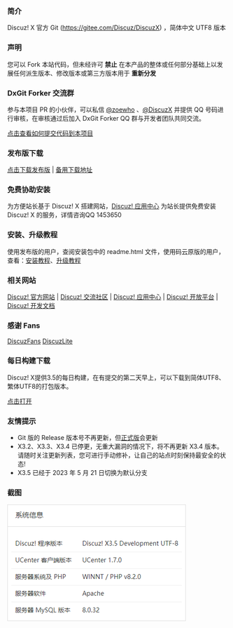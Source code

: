 ### **简介** 

Discuz! X 官方 Git (https://gitee.com/Discuz/DiscuzX) ，简体中文 UTF8 版本

### **声明**
您可以 Fork 本站代码，但未经许可 **禁止** 在本产品的整体或任何部分基础上以发展任何派生版本、修改版本或第三方版本用于 **重新分发** 

### **DxGit Forker 交流群**
参与本项目 PR 的小伙伴，可以私信 [@zoewho](https://gitee.com/zoewho) 、[@DiscuzX](https://gitee.com/3dming) 并提供 QQ 号码进行审核，在审核通过后加入 DxGit Forker QQ 群与开发者团队共同交流。

[点击查看如何提交代码到本项目](https://gitee.com/Discuz/DiscuzX/wikis/%E6%8F%90%E4%BA%A4%E4%BB%A3%E7%A0%81%E5%88%B0%E6%9C%AC%E9%A1%B9%E7%9B%AE?sort_id=3466289)

### **发布版下载**
[点击下载发布版](https://gitee.com/Discuz/DiscuzX/attach_files) 
|
[备用下载地址](https://www.dismall.com/thread-14660-1-1.html)

### **免费协助安装** 

为方便站长基于 Discuz! X 搭建网站，[Discuz! 应用中心](https://addon.dismall.com/) 为站长提供免费安装 Discuz! X  的服务，详情咨询QQ  1453650


### **安装、升级教程**
使用发布版的用户，查阅安装包中的 readme.html 文件，使用码云原版的用户，查看：[安装教程](https://gitee.com/Discuz/DiscuzX/wikis/%E5%AE%89%E8%A3%85%E6%95%99%E7%A8%8B?sort_id=3466132)、[升级教程](https://gitee.com/Discuz/DiscuzX/wikis/%E5%8D%87%E7%BA%A7%E6%96%B9%E6%B3%95?sort_id=9978)


### **相关网站**
 
[Discuz! 官方网站](https://www.discuz.vip/) 
|
[Discuz! 交流社区](https://www.dismall.com/) 
|
[Discuz! 应用中心](https://addon.dismall.com/) 
|
[Discuz! 开放平台](https://open.dismall.com/) 
|
[Discuz! 开发文档](https://open.dismall.com/?ac=document&page=dev) 

### **感谢 Fans**

[DiscuzFans](https://gitee.com/sinlody/DiscuzFans)  [DiscuzLite](https://gitee.com/3dming/DiscuzL)

### **每日构建下载**

Discuz! X提供3.5的每日构建，在有提交的第二天早上，可以下载到简体UTF8、繁体UTF8的打包版本。

[点击打开](https://www.discuz.vip/daily/)

### **友情提示**
- Git 版的 Release 版本号不再更新，但[正式版](https://gitee.com/Discuz/DiscuzX/attach_files)会更新
- X3.2、X3.3、X3.4 已停更，无重大漏洞的情况下，将不再更新 X3.4 版本。请随时关注更新列表，您可进行手动修补，让自己的站点时刻保持最安全的状态!
- X3.5 已经于 2023 年 5 月 21 日切换为默认分支

### 截图
![系统信息](./readme/screenshot.png "系统信息截图")